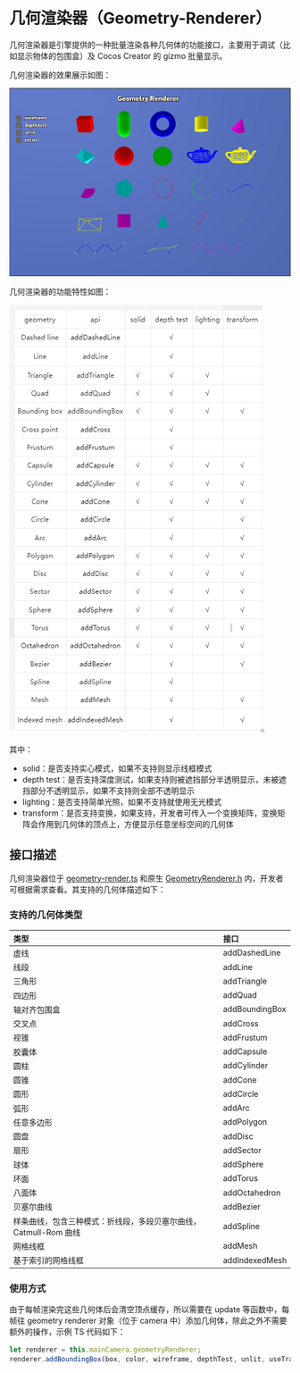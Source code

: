 # 几何渲染器（Geometry-Renderer）

几何渲染器是引擎提供的一种批量渲染各种几何体的功能接口，主要用于调试（比如显示物体的包围盒）及 Cocos Creator 的 gizmo 批量显示。

几何渲染器的效果展示如图：

![geometry-renderer-demo](./geometry-renderer-demo.png)

几何渲染器的功能特性如图：

![geometry-renderer-features](./geometry-renderer-features.png)

其中：
- solid：是否支持实心模式，如果不支持则显示线框模式
- depth test：是否支持深度测试，如果支持则被遮挡部分半透明显示，未被遮挡部分不透明显示，如果不支持则全部不透明显示
- lighting：是否支持简单光照，如果不支持就使用无光模式
- transform：是否支持变换，如果支持，开发者可传入一个变换矩阵，变换矩阵会作用到几何体的顶点上，方便显示任意坐标空间的几何体

## 接口描述

几何渲染器位于 [geometry-render.ts](https://github.com/cocos/cocos-engine/blob/v3.6.0/cocos/core/pipeline/geometry-renderer.ts) 和原生 [GeometryRenderer.h](https://github.com/cocos/cocos-engine/blob/v3.6.0/native/cocos/renderer/pipeline/GeometryRenderer.h) 内，开发者可根据需求查看。其支持的几何体描述如下：

### 支持的几何体类型

| 类型 | 接口 |
|:--|:--|
| 虚线 | addDashedLine |
| 线段 | addLine |
| 三角形 | addTriangle |
| 四边形 | addQuad |
| 轴对齐包围盒 | addBoundingBox |
| 交叉点 | addCross |
| 视锥 | addFrustum |
| 胶囊体 | addCapsule |
| 圆柱 | addCylinder |
| 圆锥 | addCone |
| 圆形 | addCircle |
| 弧形 | addArc |
| 任意多边形 | addPolygon |
| 圆盘 | addDisc |
| 扇形 | addSector |
| 球体 | addSphere |
| 环面 | addTorus |
| 八面体 | addOctahedron |
| 贝塞尔曲线 | addBezier |
| 样条曲线，包含三种模式：折线段，多段贝塞尔曲线，Catmull-Rom 曲线 | addSpline |
| 网格线框 | addMesh |
| 基于索引的网格线框 | addIndexedMesh |

### 使用方式

由于每帧渲染完这些几何体后会清空顶点缓存，所以需要在 update 等函数中，每帧往 geometry renderer 对象（位于 camera 中）添加几何体，除此之外不需要额外的操作，示例 TS 代码如下：

```ts
let renderer = this.mainCamera.geometryRenderer;
renderer.addBoundingBox(box, color, wireframe, depthTest, unlit, useTransform, transform);
```

